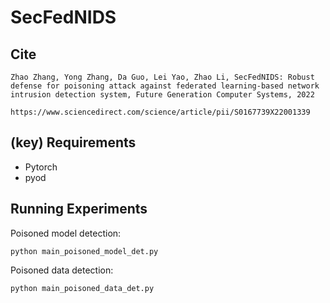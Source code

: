 # SecFedNIDS
## Cite
```
Zhao Zhang, Yong Zhang, Da Guo, Lei Yao, Zhao Li, SecFedNIDS: Robust defense for poisoning attack against federated learning-based network intrusion detection system, Future Generation Computer Systems, 2022

https://www.sciencedirect.com/science/article/pii/S0167739X22001339
```
## (key) Requirements 
- Pytorch
- pyod

## Running Experiments
Poisoned model detection:

```
python main_poisoned_model_det.py 
```
Poisoned data detection:

```
python main_poisoned_data_det.py
```

